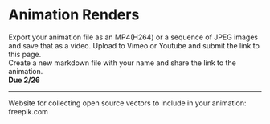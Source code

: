 # Animation Renders
Export your animation file as an MP4(H264) or a sequence of JPEG images and save that as a video. Upload to Vimeo or Youtube and submit the link to this page.
<br>
Create a new markdown file with your name and share the link to the animation.
<br>
**Due 2/26**
_____________________
Website for collecting open source vectors to include in your animation:
freepik.com
